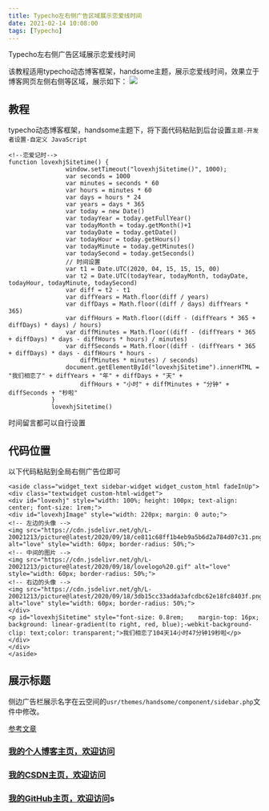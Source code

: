 ```yaml
---
title: Typecho左右侧广告区域展示恋爱线时间
date: 2021-02-14 10:08:00
tags: [Typecho]
---
```

 
Typecho左右侧广告区域展示恋爱线时间
<!--more-->

该教程适用typecho动态博客框架，handsome主题，展示恋爱线时间，效果立于博客网页左侧右侧等区域，展示如下：
![](https://img-blog.nos-eastchina1.126.net/blog2021/blog_Typecholoveline.jpg)

## 教程
typecho动态博客框架，handsome主题下，将下面代码粘贴到后台设置`主题-开发者设置-自定义 JavaScript`

```
<!--恋爱记时-->
function lovexhjSitetime() {
                window.setTimeout("lovexhjSitetime()", 1000);
                var seconds = 1000
                var minutes = seconds * 60
                var hours = minutes * 60
                var days = hours * 24
                var years = days * 365
                var today = new Date()
                var todayYear = today.getFullYear()
                var todayMonth = today.getMonth()+1
                var todayDate = today.getDate()
                var todayHour = today.getHours()
                var todayMinute = today.getMinutes()
                var todaySecond = today.getSeconds()
                // 时间设置
                var t1 = Date.UTC(2020, 04, 15, 15, 15, 00)
                var t2 = Date.UTC(todayYear, todayMonth, todayDate, todayHour, todayMinute, todaySecond)
                var diff = t2 - t1
                var diffYears = Math.floor(diff / years)
                var diffDays = Math.floor((diff / days) diffYears * 365)
                var diffHours = Math.floor((diff - (diffYears * 365 + diffDays) * days) / hours)
                var diffMinutes = Math.floor((diff - (diffYears * 365 + diffDays) * days - diffHours * hours) / minutes)
                var diffSeconds = Math.floor((diff - (diffYears * 365 + diffDays) * days - diffHours * hours -
                    diffMinutes * minutes) / seconds)
                document.getElementById("lovexhjSitetime").innerHTML = "我们相恋了" + diffYears + "年" + diffDays + "天" +
                    diffHours + "小时" + diffMinutes + "分钟" + diffSeconds + "秒啦"
            }
            lovexhjSitetime()
```

时间留言都可以自行设置
## 代码位置
以下代码粘贴到全局右侧广告位即可

```
<aside class="widget_text sidebar-widget widget_custom_html fadeInUp">
<div class="textwidget custom-html-widget">
<div id="lovexhj" style="width: 100%; height: 100px; text-align: center; font-size: 1rem;">         
<div id="lovexhjImage" style="width: 220px; margin: 0 auto;">
<!-- 左边的头像 -->
<img src="https://cdn.jsdelivr.net/gh/L-20021213/picture@latest/2020/09/18/ce811c68ff1b4eb9a5b6d2a784d07c31.png" alt="love" style="width: 60px; border-radius: 50%;">
<!-- 中间的图片 -->
<img src="https://cdn.jsdelivr.net/gh/L-20021213/picture@latest/2020/09/18/lovelogo%20.gif" alt="love" style="width: 60px; border-radius: 50%;">
<!-- 右边的头像 -->
<img src="https://cdn.jsdelivr.net/gh/L-20021213/picture@latest/2020/09/18/3db15cc33adda3afcdbc62e18fc8403f.png" alt="love" style="width: 60px; border-radius: 50%;">
</div>
<p id="lovexhjSitetime" style="font-size: 0.8rem;    margin-top: 16px;  background: linear-gradient(to right, red, blue);-webkit-background-clip: text;color: transparent;">我们相恋了104天14小时47分钟19秒啦</p>  </div>
</div>
</aside>
```
## 展示标题
侧边广告栏展示名字在云空间的`usr/themes/handsome/component/sidebar.php`文件中修改。


[参考文章](https://sianx.com/archives/371.html)

### [我的个人博客主页，欢迎访问](https://www.aomanhao.top/)
### [我的CSDN主页，欢迎访问](https://blog.csdn.net/Aoman_Hao)
### [我的GitHub主页，欢迎访问](https://github.com/AomanHao)s